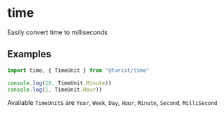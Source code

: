# time

Easily convert time to milliseconds

## Examples

```javascript
import time, { TimeUnit } from "@turist/time"

console.log(10, TimeUnit.Minute))
console.log(1, TimeUnit.Hour))
```

Available `TimeUnit`s are `Year`, `Week`, `Day`, `Hour`, `Minute`, `Second`, `MilliSecond`
